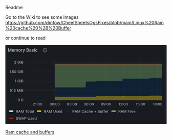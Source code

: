 Readme

Go to the Wiki to see some images
https://github.com/dmfow/CheetSheetsOpsFixes/blob/main/Linux%20Ram%20cache%20%2B%20Buffer

or continue to read

![alt](https://github.com/dmfow/CheetSheetsOpsFixes/blob/main/Images/RamCacheAndBuffers.png)

[Ram cache and buffers]([https://github.com/dmfow/CheetSheetsOpsFixes/blob/main/Linux%20Ram%20cache%20%2B%20Buffer])



